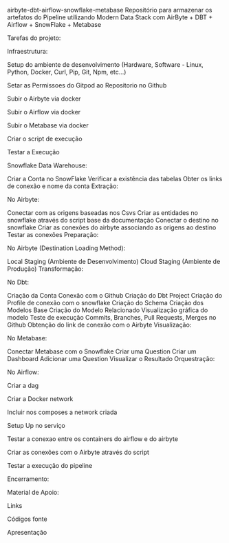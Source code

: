 airbyte-dbt-airflow-snowflake-metabase
Repositório para armazenar os artefatos do Pipeline utilizando Modern Data Stack com AirByte + DBT + Airflow + SnowFlake + Metabase

Tarefas do projeto:

Infraestrutura:

Setup do ambiente de desenvolvimento (Hardware, Software - Linux, Python, Docker, Curl, Pip, Git, Npm, etc...)

Setar as Permissoes do Gitpod ao Repositorio no Github

Subir o Airbyte via docker

Subir o Airflow via docker

Subir o Metabase via docker

Criar o script de execução

Testar a Execução

Snowflake Data Warehouse:

Criar a Conta no SnowFlake
Verificar a existência das tabelas
Obter os links de conexão e nome da conta
Extração:

No Airbyte:

Conectar com as origens baseadas nos Csvs
Criar as entidades no snowflake através do script base da documentação
Conectar o destino no snowflake
Criar as conexões do airbyte associando as origens ao destino
Testar as conexões
Preparação:

No Airbyte (Destination Loading Method):

Local Staging (Ambiente de Desenvolvimento)
Cloud Staging (Ambiente de Produção)
Transformação:

No Dbt:

Criação da Conta
Conexão com o Github
Criação do Dbt Project
Criação do Profile de conexão com o snowflake
Criação do Schema
Criação dos Modelos Base
Criação do Modelo Relacionado
Visualização gráfica do modelo
Teste de execução
Commits, Branches, Pull Requests, Merges no Github
Obtenção do link de conexão com o Airbyte
Visualização:

No Metabase:

Conectar Metabase com o Snowflake
Criar uma Question
Criar um Dashboard
Adicionar uma Question
Visualizar o Resultado
Orquestração:

No Airflow:

Criar a dag

Criar a Docker network

Incluir nos composes a network criada

Setup Up no serviço

Testar a conexao entre os containers do airflow e do airbyte

Criar as conexões com o Airbyte através do script

Testar a execução do pipeline

Encerramento:

Material de Apoio:

Links

Códigos fonte

Apresentação